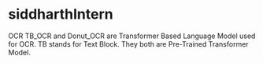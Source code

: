 # siddharthIntern
OCR 
TB_OCR and Donut_OCR are Transformer Based Language Model used for OCR.
TB stands for Text Block.
They both are Pre-Trained Transformer Model.
